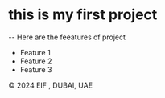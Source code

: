 # this is my first project 
--
Here are the feeatures of project
  - Feature 1
  - Feature 2
  - Feature 3

&copy; 2024 EIF , DUBAI, UAE
